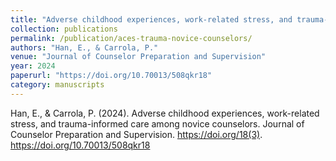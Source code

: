 ```yaml
---
title: "Adverse childhood experiences, work-related stress, and trauma-informed care among novice counselors"
collection: publications
permalink: /publication/aces-trauma-novice-counselors/
authors: "Han, E., & Carrola, P."
venue: "Journal of Counselor Preparation and Supervision"
year: 2024
paperurl: "https://doi.org/10.70013/508qkr18"
category: manuscripts
---
```

Han, E., & Carrola, P. (2024). Adverse childhood experiences, work-related stress, and trauma-informed care among novice counselors. Journal of Counselor Preparation and Supervision. https://doi.org/18(3). https://doi.org/10.70013/508qkr18

